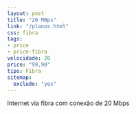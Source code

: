 ```yaml
---
layout: post
title: "20 MBps"
link: "/planos.html"
css: fibra
tags:
- price
- price-fibra
velocidade: 20
price: "99,90"
tipo: Fibra
sitemap:
  exclude: "yes"
---
```


Internet via fibra com conexão de 20 Mbps
